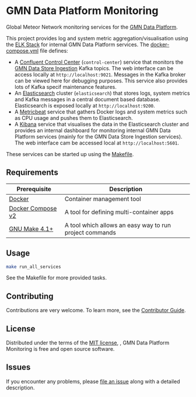# GMN Data Platform Monitoring
Global Meteor Network monitoring services for the [GMN Data Platform](https://github.com/gmn-data-platform/gmn-data-platform).

This project provides log and system metric aggregation/visualisation using the [ELK Stack](https://www.elastic.co/what-is/elk-stack) for internal GMN Data Platform services.
The [docker-compose.yml](https://github.com/gmn-data-platform/gmn-data-platform-monitoring/blob/436ff2fbcecb9ed24d4f4795e0f20114d8a98977/docker-compose.yml) file defines:
- A [Confluent Control Center](https://docs.confluent.io/platform/current/control-center/index.html) (`control-center`) service that monitors the [GMN Data Store Ingestion](https://github.com/gmn-data-platform/gmn-data-store-ingestion) Kafka topics. The web interface can be access locally at `http://localhost:9021`. Messages in the Kafka broker can be viewed here for debugging purposes. This service also provides lots of Kafka specif maintenance features.
- An [Elasticsearch](https://www.elastic.co/) cluster (`elasticsearch`) that stores logs, system metrics and Kafka messages in a central document based database. Elasticsearch is exposed locally at `http://localhost:9200`.
- A [Metricbeat](https://www.elastic.co/beats/metricbeat) service that gathers Docker logs and system metrics such as CPU usage and pushes them to Elasticsearch.
- A [Kibana](https://www.elastic.co/kibana/) service that visualises the data in the Elasticsearch cluster and provides an internal dashboard for monitoring internal GMN Data Platform services (mainly for the GMN Data Store Ingestion services). The web interface cam be accessed local at `http://localhost:5601`.

These services can be started up using the [Makefile](https://github.com/gmn-data-platform/gmn-data-platform-monitoring/blob/436ff2fbcecb9ed24d4f4795e0f20114d8a98977/Makefile).

## Requirements
| Prerequisite                                                      | Description                                             |
|-------------------------------------------------------------------|---------------------------------------------------------|
| [Docker](https://www.docker.com/)                                 | Container management tool                               |
| [Docker Compose v2](https://docs.docker.com/compose/cli-command/) | A tool for defining multi-container apps                |
| [GNU Make 4.1+](https://www.gnu.org/software/make/)               | A tool which allows an easy way to run project commands |

## Usage
```sh
make run_all_services
```

See the Makefile for more provided tasks.

## Contributing

Contributions are very welcome.
To learn more, see the [Contributor Guide](https://github.com/gmn-data-platform/gmn-data-platform-monitoring/blob/main/CONTRIBUTING.rst).

## License

Distributed under the terms of the [MIT license](https://opensource.org/licenses/MIT), , GMN Data Platform Monitoring is free and open source software.

## Issues

If you encounter any problems, please [file an issue](https://github.com/gmn-data-platform/gmn-data-platform-monitoring/issues) along with a detailed description.
